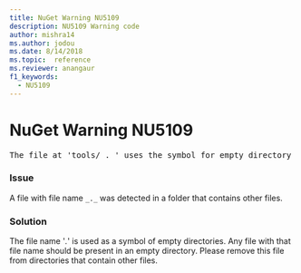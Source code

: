 ```yaml
---
title: NuGet Warning NU5109
description: NU5109 Warning code
author: mishra14
ms.author: jodou
ms.date: 8/14/2018
ms.topic:  reference
ms.reviewer: anangaur
f1_keywords: 
  - NU5109
---
```


# NuGet Warning NU5109
<pre>The file at 'tools/_._' uses the symbol for empty directory '_._', but it is present in a directory that contains other files. Please remove this file from directories that contain other files.</pre>

### Issue

A file with file name `_._` was detected in a folder that contains other files.


### Solution

 The file name '_._' is used as a symbol of empty directories. Any file with that file name should be present in an empty directory. Please remove this file from directories that contain other files.

